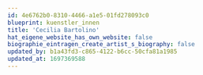 ```yaml
---
id: 4e6762b0-8310-4466-a1e5-01fd278093c0
blueprint: kuenstler_innen
title: 'Cecilia Bartolino'
hat_eigene_website_has_own_website: false
biographie_eintragen_create_artist_s_biography: false
updated_by: b1a43fd3-c865-4122-b6cc-50cfa81a1985
updated_at: 1697369588
---
```

